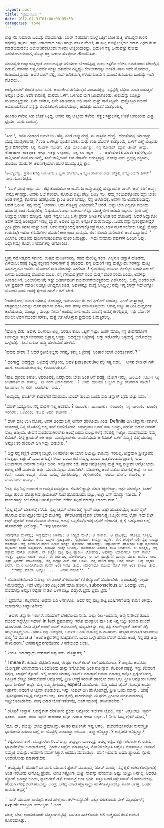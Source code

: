 ```yaml
--- 
layout: post 
title: "ಪ್ರೇಮಗಾಯ " 
date: 2012-07-31T01:00:00+05:30
categories: love 
---
```


ರಾತ್ರಿ ಸರಿ ಸುಮಾರು ಒಂಬತ್ತು ವರೆಯಾಗಿತ್ತು. ಬಾರ್ ನ ಹುಡುಗ ಸೊಳ್ಳೆ ಬತ್ತಿಗೆ ಬೆಂಕಿ
ಹಚ್ಚಿ  ಟೇಬಲ್ಲಿನ ಕಾಲಿನ ಪಕ್ಕದಲ್ಲಿ ಇಟ್ಟನು. ಇಷ್ಟು ವಿಶಾಲವಾದ ಕತ್ತಲ ಹುಲ್ಲು
ಹಾಸಿನ ಮೇಲೆ, ಈ ಪುಟ್ಟ ಸೊಳ್ಳೆ ಬತ್ತಿಯು ಯಾವ ವಿಧದ ಕೆಲಸ ಮಾಡಬಹುದೆಂಬ ಆಲೋಚನೆಯೊಂದು
ಸುಳಿದು ಅಚ್ಚರಿಯಾಯ್ತು. ಬದುಕಿನ ಸತ್ವ ಹೀರುವಷ್ಟು ನೋವು ಎದೆಯೊಳಗಿರುವಾಗ, ತೊಟ್ಟು
ರಕ್ತ ಹೀರುವ ಸೊಳ್ಳೆಯು ಗೌಣವೆನಿಸಿತು. 
<!--more-->
ಮನುಷ್ಯರು ಅಡ್ಡಾಡುತ್ತಿದ್ದಾರೆ ಎಂಬುದನ್ನಷ್ಟೇ ತಿಳಿಯಲು ಬೇಕಾದಷ್ಟಿದ್ದ ಮಬ್ಬು
ಕತ್ತಲಿನ ಬೆಳಕು. ಒಂದೊಂದು ಟೇಬಲ್ಲಿನ ನಡುವೆ, ಕುಡುಕನ ಆತ್ಮವಿಮರ್ಶೆ ಮತ್ತು ಹತಾಶೆಯ
ಗಟ್ಟಿಧ್ವನಿ ಕೇಳಬಾರದಷ್ಟು ಅಂತರ. ನಾನು ಇದೇ ಮೊದಲಲ್ಲ, ಕುಡಿಯುತ್ತಿದ್ದುದು. ಆದರೆ
ಬಾರ್ ನಲ್ಲಿ, ಸಾರ್ವಜನಿಕವಾಗಿ, ಗೆಳೆಯನೋರ್ವನ ಮುಂದೆ ಕುಡಿಯಲು ಬಂದಿದ್ದು ಇದೇ
ಮೊದಲು. 

ಆಲ್ಕೋಹಾಲ್ ಕಂಡರೆ ಭಯ ನನಗೆ. ಅದು ಜೀವ ತೆಗೆಯುತ್ತದೆ ಎಂಬುದಕ್ಕಲ್ಲ. ನನ್ನನ್ನೆಲ್ಲಿ
ಬೆತ್ತಲು ಮಾಡಿ ಬಿಡುತ್ತದೆ ಅನ್ನೋ ಭಯ. ಅದೇ ಕಾರಣಕ್ಕೆ, ಮನೆಯ ಒಳಗೆ, ಒಳಗಿಂದ ಬೀಗ
ಜಡಿದುಕೊಂಡು, ಕೀಲಿಯನ್ನು ಬಚ್ಚಿಟ್ಟು ಕುಡಿಯುತ್ತಿದ್ದುದು. ಏನೇ ಆದರೂ, ಏನೇ ಮಾಡಿದರೂ
ಅಲ್ಲಿ ನಾನು ಮತ್ತು ನಾನೊಬ್ಬನೇ. ಮತ್ತೊಬ್ಬರ ಮುಂದೆ ಅಸಹಾಯಕನಂತೆ ನನ್ನನ್ನು
ಬಿಂಬಿಸಿಕೊಳ್ಳುವುದಿದೆಯಲ್ಲಾ, ಅದರಷ್ಟು ಯಾತನೆ ಮತ್ತೊಂದಿಲ್ಲ.

ಈ ಬಾರಿ ಗೆಳೆಯ ಸೀನ ಜೊತೆ ಸಿಕ್ಕಿದ್ದ. ಅವನು ನನ್ನ ಆತ್ಮೀಯ ಗೆಳೆಯ. ಸತ್ತು; ಸತ್ತು;
ನನ್ನ ಜೊತೆ ಬದುಕಿರುವ ಮಿತ್ರ. ಧೈರ್ಯ ಮಾಡಿ ಬಂದಿದ್ದೆ. 

---

'ಸೀನ!!,  ಅವಳ ಗಂಡಂಗೆ ಅವಳು ಬರಿ ಹೆಡ್ತಿ. ನಂಗೆ ಅವ್ಳು ದೇವ್ತೆ. ಈ ನಾಸ್ತಿಕನ
ದೇವ್ತೆ.  ದೇವತೆಯನ್ನ ಯಾರಾದ್ರು ಮದ್ವೆ ಮಾಡ್ಕಳಕಾಗತ್ತ. ? ಗುಡಿ ಒಳಗಿಟ್ಟು ಪೂಜಿಸ
ಬೇಕು. ಮತ್ತು ಗುಡಿ ಹೊರಗ್ ಕುತ್ಕೊಂಡು, ಒಳಗ್ ಎಣ್ಣೆ ಬಿಟ್ಕಂಡು ಸ್ತುತಿ ಮಾಡಬೇಕು.
`ನಿನ್ನ ನೋಡಕ್ ಮುಂಚೆನು ಲೈಫು ಬೊಂಬಾಟಾಗಿತ್ತು; ನಿನ್ನ ನೋಡುದ್ ಮ್ಯಾಲೆ ಚೇಂಜ್
ಆಗಿದ್ದು, ಸೌಂಧರ್ಯದ ಪರಿಕಲ್ಪನೆ; ಈಗ್ಲೂ ಸುಂದ್ರ ಅನ್ಸೋದು, ನಿನ್ನ ಬರಿ ಕಲ್ಪನೆ ` '
 .. 
ಅದೇನೋss ಮಾತು ಕಥೆಗಳೆಲ್ಲವೂ ಕಾನ್ಷಿಯಸ್ ಮೆಮೋರಿಯಲ್ಲಿ, ಸಬ್-ಕಾನ್ಷಿಯಸ್ ಆಗಿ
ರೆಕಾರ್ಡ್ ಆಗುತ್ತಿದ್ದವು. ನೋವು ಎಂಬ ಪ್ರಚ್ಛನ್ನ ಶಕ್ತಿಯು, ತೊದಲು ಮಾತುಗಳ
ಚಲನಶಕ್ತಿಯಾಗಿ ಹೊರ ಹೊಮ್ಮುತ್ತಿದ್ದ ಕ್ಷಣ. 

'ಅಯ್ಯಯ್ಯಾ. ಪ್ರಪಂಚದಲ್ಲಿ ಇರೋದು ಒಬ್ಬಳೇ ಹುಡುಗಿ, ಅನ್ನೋ ಹಂಗಾಡಬೇಡ. ಹತ್ರಲ್ಲಿ
ಹನ್ನೊಂದನೇ ಫಿಗರ್ '  ಸೀನ ಗೊಣಗುಟ್ಟಿದ. 

' ನಿನಗ್ ಮಾತ್ರ ಅಲ್ಲಾ ಮಗ. ಕಟ್ಟಿ ಕೊಂಡಿರೋ ಆ ಅವನಿಗೂ ಅವ್ಳು ಹತ್ರಲ್ಲಿ ಹನ್ನೊಂದನೇ
ಫಿಗರ್. ಆದ್ರೆ ನನಗೆ ಅವ್ಳು;  ನನ್ನೊಳಗಿದ್ದದ್ದು, ಅವಳು ಒಬ್ಳೆ ಗೆಳಿಯಾ. ಹೊರಟು
ಬಿಟ್ಳು ಪೆದ್ದಿ; ಬುದ್ದಿ ಇಲ್ಲ. ನಮ್ಮ ಸಂಬಂಧಕ್ಕೊಂದು ಹೆಸ್ರು ಬೇಕು ಅಂತ
ಕೇಳ್ತಿದ್ದೆ. ಕೊನೆಗೂ ಅದಕ್ಕೊಂದು ಕ್ಲಾರಿಟಿ ಅಂತ ಸಿಗಲಿಲ್ಲ. ನನ್ನ ಆಳೋದಕ್ಕೆ. ಅವಳೇ
ಸರಿ ಅಂದುಕೊಂಡಿದ್ದೆ. ಆದರೆ ಒಂದಿನ 'ನನ್ನ ಮದ್ವೆ ' ಅಂದಳು. ಅದು ಗೊತ್ತಿದ್ದ
ವಿಷಯಾನೇ.? ಆದರೆ. ಅಷ್ಟು ಬೇಗ ಎಲ್ಲವೂ ಮುಗಿದು ಹೋಗತ್ತೆ ಅಂತ ಗೊತ್ತಿರಲಿಲ್ಲ.
ನಿಷ್ಠುರವಾಗಿ ಎಲ್ಲಾ ಬಾಗಿಲುಗಳನ್ನೂ ಮುಚ್ಚಿ ಬೀಗ ಜಡಿದು ಬಿಟ್ಟಳು.  ಪ್ರೀತಿ ಬಗ್ಗೆ
ಉದ್ದುದ್ದ ಭಾಷಣ ಮಾಡ್ತಿದ್ದೆ. ಸಿಕ್ಕದೆ ಇದ್ರೂ; ಒಬ್ಬ ಒಳ್ಳೇ ಫ್ರೆಂಡ್ ಆಗಿರ್ತೀನಿ
ಅಂತ ಕಥೆ ಹೊಡಿತಿದ್ದೆ. ಆದರೆ ಅದ್ಯಾಕೋ ಅವಳ ಮದ್ವೆ ಆಂತಿದ್ದಂಗೆ ಇದೆಲ್ಲ ಬ್ಯಾಡ, ಅವಳೂ
ಬ್ಯಾಡ, ಅನ್ಸೋಕೆ ಶುರುವಾಯ್ತು. ಒಂದು ವಸ್ತು ಸ್ವತಂತ್ರವಾಗಿದ್ದರೆ ಪ್ರೀತಿ ಪ್ರೇಮ
ಕನಸು ಮತ್ತು ಕವಿತೆ. ಅದು ಮತ್ತೊಂದಕ್ಕೆ ತಗಲಾಕ್ಕೊಂಡ್ರೆ ದೂರ, ಬಾಳ ದೂರ ಇರ್ಬೇಕು
ಅನ್ಸತ್ತೆ. ಮೊದ್ಲು ಗುರುತಿಲ್ದೇ ಇರೋ ಕನವರಿಕೆಗಳ ಜೊತೆಗೆ `ಬೇಕು` ಅಂತ ಸಾಯ್ತಿವಿ.
ಈಗ ನೋಡು ಮರೀಬೇಕು ಅಂತ ಒದ್ದಾಡ್ತೀವಿ. ' 
ಫಿಲಾಸಫಿ ಅನ್ನೋದು ಪುಂಖಾನುಪುಂಖವಾಗಿ ಹೊರ ಬರುತ್ತಿತ್ತು.   ಇದು ಸುಮಾರು ವರ್ಷಗಳ
ಹಿಂದಿನ ಲವ್ವು. ಲವ್ವಾಗಿದ್ದೂ ಕೂಡ, ಸಿನಿಮಾಗಳಲ್ಲಿ ಆಗೋ ರೀತಿ. 

---

ಬ್ರಹ್ಮ ರಥೋತ್ಸವದ ಸಮಯ. ಉತ್ಸವ ಮೂರ್ತಿಯನ್ನ, ರಥದ ಮೇಲಿಟ್ಟ ತಕ್ಷಣ, ಎಲ್ಲರೂ ಚಪ್ಪಾಳೆ
ಹೊಡೆದು, ಎಳೆಯಲು ರಥಕ್ಕೆ ಕಟ್ಟಿದ್ದ ಕಬ್ಬಿಣದ ಸರಳುಗಳಿಗೆ ಕೈ ಹಾಕಿದರು. ನನ್ನ
ಎದುರಿಗೆ ಇದ್ದ ಮತ್ತೊಂದು ಸರಳನ್ನು ಮುಟ್ಟಿ ಹಿಡಿದಿದ್ದವಳು ಇವಳು. ಮೊದಲನೆ ಸಾರಿ
ನೋಡಿದ್ದು ಹೀಗೆಯೇ..! ಕೈವಾರವನ್ನ ಮೂಗಿನ ಮೇಲಿಟ್ಟು ಒಂದು ಸರ್ಕಲ್ ಎಳೆದು ಬಂದಂತಿದ್ದ
ದುಂಡಾದ ಮುಖ. ನನ್ನ ಗೆಳೆಯರ ಕ್ರೌಡ್ ನಿಂದ ಮೆತ್ತಗೆ ದೂರ ಸರಿದು ಬಂದು, ಅವಳನ್ನು
ಹಿಂಬಾಲಿಸಿದೆ. ಹಿಂಬಾಲಿಸುವಿಕೆ; ಇಶ್ಟು ಧೀರ್ಘಾವಧಿಗೆ ಮುಂದುವರೆಯುತ್ತದೆಂದು
ಎಣಿಸಿರಲಿಲ್ಲ. ಒಮ್ಮೆ ಆಕ್ಸಿಡೆಂಟಲ್ ಆಗಿ ಪ್ರಪೋಸ್ ಮಾಡಿ; ರಿಜೆಕ್ಟೂ ಆಗಿದ್ದರೂ ಕೂಡ;
ಅವಳಿಗಿನ್ನೂ ಮದ್ವೆ ಆಗಿಲ್ವಲ್ಲ; ನಮ್ಗೆ ಇನ್ನ ಚಾನ್ಸ್ ಇದೆ ಅನ್ನೋ ಮೊಂಡು ವಾದ.
ಅದಕ್ಕೆ ಸ್ನೇಹದ ಶಾರ್ಟ್ ಕಟ್ ಬೇರೆ. 

'ಅದೇನೋಪ; ನಮಗೆ ಯಾರನ್ನ ನೋಡಿದ್ರು, ಇದುವರ್ಗೂ ಈ ಥರ ಫೀಲಿಂಗ್ ಬಂದಿಲ್ಲ. ಫಿಗರ್
ಮಸ್ತಾಗಿದ್ರೆ, ಜಾತ್ರೆನಲ್ಲೇ ಒಂದಷ್ಟು ದೂರ ಫಾಲೋ ಮಾಡಿ, ಕಣ್ ತಂಪು ಮಾಡಿಕೊಳ್ಳಬೇಕು.
ಅದನ್ನ ಬಿಟ್ಟು ಈ ರೀತಿ ಹುಚ್ಚನಂತೆ ಅಲೆಯೋದು; ಮೆಂಟ್ಲು ; ಮೆಂಟ್ಲು ನೀನು ' ಅಂದಿದ್ದ
ಸೀನ. ಅವನ ಮಾತನ್ನ ಅವತ್ತೆ ಕೇಳಿದ್ದಿದ್ದರೆ, ಇಶ್ಟು ವರ್ಷಗಳ ಮೇಲೆ; ಅವನ ಮುಂದೇ
ಕುಳಿತು, ಮತ್ತೆ ಉಗಿಸಿಕೊಳ್ಳುವ ಪ್ರಮೇಯ ಬರುತ್ತಿರಲಿಲ್ಲ.  

---

'ಹೋಗ್ಲಿ ಬಿಡು. ಅವಳು ಬಲಗಾಲು ಅಲ್ಲ, ಎರಡೂ ಕಾಲು ಒಟ್ಟಿಗೆ ಇಟ್ಟು. ಜಂಪ್ ಮಾಡಿ,
ನಿನ್ನ ಜೀವನದೊಳಗೆ ಬಂದಿದ್ರೂ ಇಬ್ಬರ ಜೀವನಾನು ಚಿತ್ರಾನ್ನ ಆಗ್ತಿತ್ತು. ಆದದ್ದೆಲ್ಲಾ
ಒಳ್ಳೇದಕ್ಕೆ. ಆಗ್ತಾ ಇರೋದೆಲ್ಲ ಒಳ್ಳೇದಕ್ಕೆ. ಆಗೋದೆಲ್ಲಾ ಒಳ್ಳೇದಕ್ಕೆ. ' ಸೀನ ಏನೋ
ಬುದ್ಧಿ ಹೇಳುವಂತೆ ಹೇಳಿದ.   

'ಹಹಹ ಹೌದಾ..? ಆದರೆ ಪ್ರತಿಯೊಬ್ಬರು ಅದನ್ನ, ತಮ್ಮ ಒಳ್ಳೇದಕ್ಕೆ' ಅಂತಾನೆ ಯಾಕೆ
ಅಂದ್ಕೋತಾರೆ. ? '  

' ಹಂಗಾದ್ರೆ. ಆದದ್ದೆಲ್ಲಾ ಒಳ್ಳೇದಕ್ಕೆ ಅನ್ನೋದು, ಅವಳ perspective ನಲ್ಲಿ ಸತ್ಯ
ಬಿಡು. '  ಸೀನನ ಕೌಂಟರ್ ಗಳೇ ಹಾಗೆ. ಕಾಮೆಡಿಯಾಗಿದ್ದರೂ; ಕಟುವಾಗಿರುತ್ತವೆ. 

'ಪಾಪಿ ಹೃದಯ ಕಣೋ. ಅಪರೂಪಕ್ಕೆ, ಏನನ್ನಾದರು ಬೇಕು ಅಂತ ಆಸೆ ಪಡತ್ತೆ. ಯೋಗ ಇರಲ್ಲ.
`ದಾರಿಯಲಿ ನಡೆವಾಗ ಸಿಕ್ಕ ಜೊತೆಗಾತಿಗೆ ನಾ ಕೇಳಲಿಲ್ಲ. ನೀ ನನಗೆ ಏನಾಗಬೇಕೆಂದು. ?
ಉಳಿದ ದಾರಿಯನ ಒಬ್ಬನಿಗೆ ಬಿಟ್ಟು ಹೊರಟಾಗ ಕೇಳಲೇ? ನಿಜವಾಗಲು ನೀ ನನಗೆ ಏನಾಗಬೇಕು
ಇಂದು.` '

'ಅಯ್ಯಯ್ಯ. ಟಾರ್ಚರ್ ಕೊಡಬೇಡ ಮಾರಾಯ. ಬಾಯ್ ತುಂಬಾ ಒಂದು ಸಾರಿ ಚನ್ನಾಗ್ ಬೈದು ಬಿಟ್ಟು
ಬಿಡು. ' 

'ಯಾಕ್ ಬಯ್ಯೋಣ. ನನ್ನ ಪಾಲಿಗೆ ಇಲ್ಲ ಅಂತಲಾ. ? `ಸುಖವಿರಲಿ; ಖುಸಿಯಿರಲಿ; ನಗುವಿರಲಿ;
ನಿನ್ನ ಬಾಳಿನಲಿ. ಏನಿರಲಿ; ಇರದಿರಲಿ; ಒಲವಿರಲಿ; ತಬ್ಬುವ ಅವನ ತೋಳಿನಲಿ.` '

' ಹಾಕ್ ಥೂ; ಉಗಿ ಮೊಕಕ್ಕೆ. ಅವಳ ಚಂದದ ಬಗ್ಗೆ ನೀನೇನ್ ಹೇಳೋದು ಪಿಂಡ. Definite ಆಗಿ
ಚೆನ್ನಾಗೇ ಇರ್ತಾಳೆ. ಯಾಕಂದ್ರೆ, ನಿನ್ನ ಜೊತೆನಲ್ಲಿ ಅಲ್ಲ ತಾನೆ ಅವಳಿರೋದು. ಬಾಯ್ತುಂಬ
ಒಂದ್ ಸಾರಿ ಬಯ್ದು, ಮರೆತು ಬಿಡೋ ಅಂದರೆ. ನಾಟ್ಕ ಆಡ್ತೀಯ. ಜೀವನ ಸುಂದರವಾಗಿರಬೇಕು
ಅಂದ್ರೆ ಎರಡು ರೂಲ್ಸುಗಳನ್ನ ನೆನಪಲ್ಲಿ ಇಟ್ಕೋ. ಮೊದನೆಯದು ನಮ್ಮ ಲಿಮಿಟ್ ಗಳನ್ನ
ಕ್ಲೀಯರ್ ಆಗಿ ಅರ್ಥ ಮಾಡ್ಕೋಬೇಕು. ಎರಡನೆಯದು ಆ ಲಿಮಿಟ್ ಒಳಗೆ ನಮ್ಮನ್ನ ಬಿಟ್ರೆ
ಯಾರಿಲ್ಲ ಅನ್ನೋ ತರ ರಾಯಲ್ ಆಗಿ ಇದ್ದು ಬಿಡಬೇಕು. '  

' ಆದ್ರೆ ನನ್ನ ಕಣ್ಣಿಗೆ ಅವಳನ್ನ ಬಿಟ್ಟರೆ, ನೀ ಹೇಳೋ ಈ ಯಾವ ಲಿಮಿಟ್ಟು ಕಾಣುಸ್ತಾ
ಇರಲಿಲ್ಲ. ತೀವ್ರವಾಗಿ ಪ್ರೀತ್ಸೋದು ಗೊತ್ತಿತ್ತು. ಅಷ್ಟೇ..? ಭಯ ಆಗುತ್ತೆ ಗೆಳೆಯ.
ಒಂದು ಕಡೆ ನಮ್ಮನ್ನ ತುಂಬಾ ಹಚ್ಚಿಕೊಂಡವರ ಪ್ರೀತಿಗೆ, ನಾವು ನಿಜವಾಗಲೂ ಅರ್ಹರಾ ಅನ್ನೋ
ಭಯ. ಇನ್ನೊಂದು ಕಡೆ, ನಾವು ಇನ್ನೊಬ್ಬರನ್ನ ಮತ್ತೆ ಇಷ್ಟ ಪಡ್ತೀವಾ ಅನ್ನೋ ಭಯ. ಆಗಲ್ಲ
ಲೇ!! ಮುಗೀತು ಅಷ್ಟೇ. ಮುಂದಿನದ್ದೆಲ್ಲಾ ಮೆಕಾನಿಕಲ್. ನಡಿಬೇಕಲ್ಲ ಅಂತ ನಡೆದು ಹೋಗತ್ತೆ
ಅಷ್ಟೆ . `ಆ ದಿನ ಕಂಡೆ; ಒಲವಿನ ಅಮೃತ, ಹಿಡಿದು ಬಂದಿದ್ದ ಮೋಹಿನಿಯನ್ನು.
ರಕ್ಕಸನಾಗಿರಲಿಲ್ಲ; ಆದರೂ ಹೋಗಿ, ಕೂಡಲಿಲ್ಲ ಆ ದೇವಲೋಕದ ಹಿಂಡನ್ನು.` '

'ಅಪ್ಪಿ ತಪ್ಪಿ ನಿನ್ನ ಬಾಯಿಗೆ ಆ ಅಮೃತ ಬಿದ್ದಿದ್ದರೂ. ಕೊನೆಗೆ ಡ್ಯಾನ್ಸು ಮಾಡಿ
ಕಕ್ಕಬೇಕಿತ್ತು. ಅರ್ಥ ಮಾಡ್ಕೋ. ಪಿಚರ್ ಬಿಟ್ಟು ತುಂಬಾ ಹೊತ್ತಾಗಿದೆ. ಥಿಯೇಟರ್ ನಿಂದ
ಹೊರಡೋದು ಬಿಟ್ಟು, ಅಲ್ಲೇ ಏನ್ ಮಾಡ್ತಾ ಇದೀಯ. ? ಗಾಯಗಳದ್ದು ಕಲೆ ಮಾತ್ರ
ಉಳುಸ್ಕೋಬೇಕು. ಕೆರೆದು ಸಫ್ಟಿಕ್ ಮಾಡ್ಕೊ ಬಾರದು ಮಗ ' 

'ಸ್ವಲ್ಪ ಟೈಮ್ ಬೇಕಾಗತ್ತೆ ಗೆಳೆಯ. ಸ್ವಲ್ಪ ಟೈಮ್ ಬೇಕಾಗುತ್ತೆ. ಗ್ಯಾಸ್ ಬಿಟ್ಟು
ಎಷ್ಟೇ ಹೊತ್ತಾಗಿದ್ರೂ; ಅದರ ಸ್ಮೆಲ್ ಹೊರಟು ಹೋಗಿದ್ರೂ; ಮುಚ್ಚಿದ ಮೂಗನ್ನು
 ತೆಗೆಯೋದಕ್ಕೆ ಟೈಮ್ ಬೇಕಾಗುತ್ತೆ. ಒಬ್ಬರು ನಮ್ಮ ಲೈಫ್ ಇಂದ ಔಟ್ ಆಫ್ ಫೋಕಸ್ ಅಂತ
ಗೊತ್ತಾದ ಮೇಲೂ, ಅದನ್ನ ಒಪ್ಪಿಕೊಳ್ಳೋದಕ್ಕೆ ಟೈಮ್ ಬೇಕಾಗತ್ತೆ. ಕೈ ಕೈ ಹಿಡ್ಕೊಂಡು
ಲಲ್ಲೆ ಹೊಡದರಶ್ಟೇ ಫೀಲಿಂಗ್ಸಾ...?  ಇವು ಭಾವನೆಗಳು. 

`ಯಾವುದೋ ಮಳೆನಲ್ಲಿ; ಇನ್ಯಾವುದೋ ಚಳಿನಲ್ಲಿ; ಆ ಬೆಟ್ಟದ ಮೇಲೆ; ಆ ಸಂತೇಲಿ; ಆ
ಟ್ರಾಫಿಕ್ಕಲ್ಲಿ; ಹೊತ್ತಿಲ್ಲ ಗೊತ್ತಿಲ್ಲ ನೆನಪಾಗ್ತಾಳೆ. ಮೊದಲು ಅವಳು ಒಬ್ಬಳೇ
ಸ್ವತಂತ್ರವಾಗಿ, ಸ್ವಚ್ಚಂದವಾಗಿ ಕಾಣಿಸ್ತಾ ಇದ್ದಳು. ಈಗ ಆಸಿಗ್ನಲ್ ನಲ್ಲಿ ಸ್ವಲ್ಪ
ನಾಯ್ಸು ಮಾರಾಯ. ನನ್ನ ಬೇಜಾರಿಗೆ ಕಾರಣ ಏನೋ ಇರತ್ತೆ; ಸೈಲೆಂಟಾಗಿ ಇರೋದನ್ನೇ,
ಅಡ್ವಾಂಟೇಜ್ ತಗೋಂಡು ಅಷ್ಟೇ ಸೈಲೆಂಟಾಗಿ ಮೈಮೇಲೆ ಬಂದು ಬಿಟ್ಟಿರ್ತಾಳೆ. ಬಂದಿದ್ದು
ಗೊತ್ತೇ ಆಗಿರಲ್ಲ. ಯಾವುದೋ ವಿಷಯಕ್ಕೆ ಖುಷಿ ಆಗಿರ್ತೇನೆ. ಆ ಹೊತ್ತಲ್ಲಿ, ನನ್ನ
ಹತ್ರಾನು ಹೇಳೋ ಅಂತಾಳೇ. ನಾ ಕಟ್ಟೋ ಪುಟ್ಟ ಪುಟ್ಟ ಫ್ಯಾಂಟಸಿ ಲೋಕದಲ್ಲಿ, ಅವಳದ್ದು
ಯಾವಾಗಲೂ ಲೀಡ್ ರೋಲ್ ಇರತ್ತೆ. ಸ್ವಲ್ಪಾನು ನಾಚಿಕೆ ಇಲ್ಲದೆ. ಈ ರೀತಿ ಎಲ್ಲ
ಹೇಳಿಕೊಳ್ಳೋ, ಈ ಒಳ ಮುಚ್ಚುಗನ ಮನಸ್ಸಿನ ಮಾತು ಅವಳು. ನಾನು ಎಷ್ಟೇ ಪ್ರಿಟೆಂಡ್
ಮಾಡಿಕೊಂಡ್ರು, ನನ್ನ ಬಿಗ್ಗೆಸ್ಟು ವೀಕ್-ನೆಸ್ ಅವಳು. ನನ್ನ ಪಾಲಿಗೆ ಹೆಣ್ಣು ಅಂದ್ರೆ
ಅವಳೇ. ಅವ್ಳು ನಕ್ಕರೂ ಚಂದ. ಮುಖ ಊದಿಸಿಕೊಂಡು ಗುಮ್ ಅಂತ ಇದ್ರೂ ಚಂದ. ಯಾರಿಗಾದ್ರೂ
ಮುಖದ ಮೇಲೆ ರಪ್ ಅಂತ ಕೊಟ್ರೂ ಚಂದ.    **ಹೆಣ್ಣು ಮಾಯೆ ಅಲ್ವೋ...... ಅವಳು
ಮಾಯೆ** `  '  

' ಹೊಡಿಬೇಕಿರೋದು ನಿನಗಲ್ಲ. ಈ ಪಿಚರ್ ತೆಗೆಯೋರಿಗೆ ಕೆರ ಕಳ್ಕೊಂಡ್ ಹೊಡೀಬೇಕು.
ಪ್ರಪಂಚದಲ್ಲಿ ಇಲ್ಲದೇ ಇರೋದನ್ನೆಲ್ಲಾ, ಇದೆ ಅನ್ನೋ ತರ ವಿಜೃಂಭಣೆ ಮಾಡಿ ತೋರಿಸಿ,
subconscious ಆಗಿ ಒಂದಷ್ಟು ಲವ್ವು, ರೊಮಾನ್ಸು ಅನ್ನೋ ರಬ್ಬಿಷ್ ನ ತಲೆ ಒಳಗೆ ಬಿಟ್ಟು
ಬಿಡ್ತಾರೆ. ಭ್ರಮೆ ಭ್ರಮೆ ಭ್ರಮೆ ' 

 ' ಭ್ರಮೆನೋ; ಕಲ್ಪನೇನೊ; ಅಥವಾ ಬರಿ ಆಸೆಗಳೋ.  ಆದರೆ ನನ್ನ ಪುಟ್ಟ ಪುಟ್ಟ ಖುಷಿಗಳಿಗೆ
ಅವ್ಳು ಕಾರಣ ಆಗಿದ್ಳು. ಯಾವಾಗಲು ಚನ್ನಾಗಿರ್ಬೇಕು.'  

 ' ಅವಳು ಚೆನ್ನಾಗೇ ಇರ್ತಾಳೆ. ಸರಿಯಾಗ್ ಬೇಕಿರೋದು ನೀನು. ಎಲ್ಲಾ ರೀತಿ ಇಂದಾನು,
ಅವ್ಳು ನಿನಗಿಂತ ತುಂಬಾ ಮುಂದೆ ಇನ್ನೆಲ್ಲೋ ಇದಾಳೆ. In fact ಪ್ರಪಂಚದಲ್ಲಿ ಇರೋ
ಮುಕ್ಕಾಲು ವಾಸಿ ಜನ ನಿನ್ನ ಬಿಟ್ಟು ತುಂಬಾ ಮುಂದೆ ಹೋಗಿದಾರೆ. ನೀನು ವೈಟ್ ಅಂಡ್
ಬ್ಲಾಕ್ ಜಮಾನದಲ್ಲಿ ಹುಟ್ಟಬೇಕಿತ್ತು. ಅಪ್ಪಿ ತಪ್ಪಿ ಕಲರ್-ಫುಲ್ ಡಿಕೇಡ್ ನಲ್ಲಿ
ಹುಟ್ಟುಬಿಟ್ಟಿದ್ದೀಯ. ಆದರೂ ನಿನ್ನ ಅವಶ್ಯಕತೆ, ಅವಳಿಗೆ ಒಂದು ಕಾರಣಕ್ಕೆ ಬೀಳಬಹುದು.
ಹುಟ್ಟಿದ ಮಗೂಗೆ ಯಾವನೋ ಶಾಸ್ತ್ರಿ 'ದೆ ದೊ ಚ ಚಿ ' ಅಂತ ಅಕ್ಷರಗಳನ್ನ ಕೊಟ್ಟಿರ್ತಾನೆ.
ಒಂದು ಒಳ್ಳೇ ಹೆಸರು ರೆಫರ್ ಮಾಡು ಅಂತ, ನಿನ್ನ ಹತ್ರ ಅವ್ಳು ಕೇಳಬಹುದು.' ಅಪಹಾಸ್ಯದ
ನಗುವೊಂದು ಆ ಕಡೆಯಿಂದ ಬಂತು. 

' ನೀನೂ. ಯಾರನ್ನಾದ್ರು ಮನಸಾರೆ ಇಷ್ಟ ಪಡು. ಗೊತ್ತಾಗತ್ತೆ. '  

' I mean it. ಕುಡಿದು ಬಿಟ್ಟಿದೀನಿ ಅಂತ, ಈ ಥರ ಕಲರ್ ಕಲರ್ ಕಾಗೆ ಹಾರಿಸೋದಾ..?
ಎಲ್ಲರೂ ಅವರವರ ಯೋಗ್ಯತೆಗೆ ಅನುಸಾರವಾಗಿ ಒಂದೊಂದು ಚಾನ್ಸು ತಗೋಬೇಕು ಅಂತ ನೋಡ್ತಾರೆ.
ಕೆಲವರಿಗೆ ದಕ್ಕತ್ತೆ. ಇನ್ನು ಕೆಲವರಿಗೆ ದಕ್ಕಲ್ಲ. ಚಾಪ್ಟರ್ ಕ್ಲೋಸ್. ಇಲ್ಲಿ ಯಾರು
ಯಾರನ್ನ ಡಿಸರ್ವ್ ಮಾಡ್ತಾರೆ ಅಥವಾ ಮಾಡಲ್ಲ ಅನ್ನೋ ಪ್ರಶ್ನೇನೆ ಬರಲ್ಲ. ಒಬ್ಬಳಿಗೆ
ಕೊಟ್ಟು ಕಳೆದುಕೊಂಡೆ ಅನ್ನೋದಕ್ಕೆ, ಪ್ರೀತಿ ಅಂದ್ರೆ ಹುಂಡಿಗೆ ಹಾಕಿರೋ ಕಾಸು ಅಲ್ಲ.
ಪ್ರೀತಿ ಅನ್ನೋದು ಒಂದು ಭಾವ ಫೀಲಿಂಗ್ ಅಷ್ಟೇ. ಸುತ್ತ ನಮ್ಮ ಪ್ರೀತಿಯನ್ನ expect
ಮಾಡೋರು, ನಮ್ಮ ಬರಿದೆ ಟೈಮ್ ಗೋಸ್ಕರ ಕಾಯ್ತಾ ಇರ್ತಾರೆ. ಅವರಿಗೆ ಆ ಟೈಮ್ ಕೊಡಬೇಕು.
ಇನ್ನು ಸಿಂಪಲ್ ಆಗಿ ಹೇಳೋದಾದ್ರೆ, ಪ್ರೀತಿ ಒಂದು ಮಾಸ್ಕು . ಅದಕ್ಕೆ  ಸ್ವತಂತ್ರವಾದ
ಅಸ್ತಿತ್ವ ಅನ್ನೋದು ಇಲ್ಲ. ಸದಾ ಕೈನಲ್ಲಿ ಸಾಕಾಗುವಷ್ಟು ಈ ಥರದ ಪ್ರೀತಿಯ ಮುಖವಾಡಗಳನ್ನ
ಇಟ್ಟುಕೊಂಡಿರಬೇಕು. ನಾವು ಯಾರ ಜೊತೆ ಇರ್ತೇವೊ, ಅವರ ಮುಖಕ್ಕೆ  ಹಾಕಿಬಿಡಬೇಕು. '   

' ಯೊಪ್ಪ!! ಚಪ್ಪಾಳೆ. ಅದಕ್ಕೆ ಮಗ ಹೇಳೋದು ಫ್ರೆಂಡು ಅನ್ನೋರು ಇರ್ಬೇಕು ಲೈಫಲ್ಲಿ.
`ಸತ್ತಾಗ ಅತ್ತೋರೆಲ್ಲಾ ಸತ್ತವಗೆ ಸ್ವಂತವೆ. ಸೋತು ಮಂಡಿ ಮ್ಯಾಲೆ ತಾಕುಂತಾಗ ಬೆನ್ನಿಗೆ
ಗುದ್ದುವ ಗೆಳೆಯ ಅನ್ಯನೆ..?` ನೀನು ಸಿಂಪ್ಲಿ ಗ್ರೇಟ್ ದೋಸ್ತ '  

'ಥೂ. ಥ್,  ಮುಚ್ಚು ಬಾಯಿ ಡ್ರಮಾಟಿಸ್ಟು. ಈ ತರ ನಾಟಕಗಳೇ ಇಷ್ಟ ಆಗಲ್ಲ.  ಮದುವೆಯಾಗಿರೋ
ಸುಸಂಸ್ಕೃತ ಭಾರತೀಯ ನಾರಿಯ ಬಗ್ಗೆ, ಈ ಹೊತ್ತಲ್ಲಿ ಮಾತಾಡ್ತಾ ಇದಿಯಾ.. ತಪ್ಪು
ಅನಿಸ್ತಿಲ್ವಾ..? ಅನೈತಿಕತೆ ಅನಿಸ್ತಿಲ್ವಾ.?' 

' ಕಟ್ಟಿರೋದು ತಾಳಿ. ಮಂತ್ರಿಸಿರೋ ನಿಂಬೆ ಹಣ್ಣು ಅಲ್ವಲ್ಲಾ. ಯಾಕಂದ್ರೆ, ಅದನ್ನ
ಕಟ್ಟಿದ ತಕ್ಷಣ ಪವಾಡಗಳು ನಡೆದು, ಭಾವನೆಗಳೆಲ್ಲಾ ಬದಲಾಗೊದಕ್ಕೆ.  ಶ್ರೀದೇವಿ ಬಗ್ಗೆನು
ಮಾತಾಡ್ತೀವಿ, ಮೋನಿಕ ಬೆಲ್ಲುಸಿ ಬಗ್ಗೆನೂ ಮಾತಾಡ್ತೀವಿ. ಅವರಿಗೆ ನಮ್ಮಜ್ಜಿ ವಯಸ್ಸು.
ಅವರೇನು ನಮಗೆ ಸಿಕ್ತಾರ. ಆದರೂ ಮಾತಾಡಲ್ವಾ. ಹಂಗೆ ಇದೂನು ಒಂದು ಫ್ಯಾಂಟಸಿ ಸ್ಟೋರಿ
ಅಂದುಕೊಂಡು ಮಾತಾಡಬೇಕು.'

' ಅಯ್ಯಯ್ಯಾ!! ಹೊರಗ್ ಬಾ ಮಗ. ಯಾವಾಗ ಫೋನ್ ಮಾಡುದ್ರು, ರಿಸೀವ್ ಮಾಡಿ,  ನನ್ನ ಕೈಲಿ
ಉಗಿಸಿಕೊಳ್ಳೋದಕ್ಕೆ ಅಂತ ಇರೋದು ನೀನೊಬ್ಬ ಫ್ರೆಂಡು. ನೀನೂ ಸತ್ತೋಗ್ ಬುಟ್ರೆ. ಸಾವನ್ನು
ಹೆದರಿಸೋ ಅಷ್ಟು ಮೀಟ್ರು ನಿನಗಿಲ್ಲ. ಆದರೂ ಸ್ಟ್ರೋಕ್ ಏನಾದ್ರು ಬಂದು, ನ್ಯಾಚುರಲ್
ಡೆತ್ ಆಗಿಬುಟ್ರೆ ಅಂತ ಭಯ. ಸತ್ರೂ ಒಂದೊಳ್ಳೇ ರೀಸನ್ ಗೆ ಸಾಯಬೇಕಪ್ಪ. ಹುಡುಗಿ ನೆಪಕ್ಕೆ
ಜೀವ ಹೋಯ್ತು ಅಂದ್ರೆ, ಅದನ್ನ ಯಾರ ಹತ್ರಾನಾದ್ರು ಹೇಳಿಕೊಳ್ಳೋದಕ್ಕೂ ನಾಚಿಕೆ ಆಗತ್ತೆ.
ಒಂಥರ ಕಾಮೆಡಿ ಅನ್ಸತ್ತೆ ' 

 ' ನಾನ್ ಯಾವಾಗ ಸಾಯ್ತೀನಿ ಅಂತ ಹೇಳ್ದೆ ಲಾ. ಕಳ್-ನನ್ಮಗನೇ!! ಎಲ್ಲಾ ಸೇರಿಕೊಂಡು ವೀಕ್
ಮೈಂಡುಗಳನ್ನ exploit ಮಾಡ್ತೀರ. ಹೆದರಿಸ್ತೀರ. ' ಅಂದೆ. 

ಬೇಡ; ಬೇಡ; ಅಂದುಕೊಂಡೇ ಬೆತ್ತಲಾಗಿಬಿಟ್ಟಿದ್ದೆ. ಬಾಗಿಲು ಹಾಕಿಕೊಂಡು ಕೀಲಿ ಬಚ್ಚಿಡುವ
ಕೆಲಸ ಅಂದಿಗೆ ಕೊನೆಯಾಗಿತ್ತು. 
